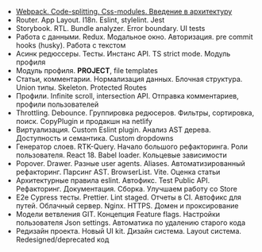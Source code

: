 - [Webpack. Code-splitting. Css-modules. Введение в архитектуру](doc\01.md)
- Router. App Layout. I18n. Eslint, stylelint. Jest
- Storybook. RTL. Bundle analyzer. Error boundary. UI tests
- Работа с данными. Redux. Модальное окно. Авторизация. pre commit hooks (husky). Работа с текстом
- Асинк редюссеры. Тесты. Инстанс API. TS strict mode. Модуль профиля
- Модуль профиля. __PROJECT__, file templates
- Статьи, комментарии. Нормализация данных. Блочная структура. Union типы. Skeleton. Protected Routes
- Профили. Infinite scroll, intersection API. Отправка комментариев, профили пользователей
- Throttling. Debounce. Группировка редюсеров. Фильтры, сортировка, поиск. CopyPlugin и продакшн на netlify
- Виртуализация. Custom Eslint plugin. Анализ AST дерева. Доступность и семантика. Custom dropdowns
- Генератор слоев. RTK-Query. Начало большого рефакторинга. Роли пользователя. React 18. Babel loader. Кольцевые зависимости
- Popover. Drawer. Разные user agents. Aliases. Автоматизированный рефакторинг. Парсинг AST. BrowserList. Vite. Оценка статьи
- Архитектурные правила eslint. Автофикс. Test Public API. Рефакторинг. Документация. Сборка. Улучшаем работу со Store
- E2e Cypress тесты. Prettier. Lint staged. Отчеты в CI. Автофикс для путей. Облачный сервер. Nginx. HTTPS. Домен и проксирование
- Модели ветвления GIT. Концепция Feature flags. Настройки пользователя Json settings. Автоматика по удалению старого кода
- Редизайн проекта. Новый UI kit. Дизайн система. Layout система. Redesigned/deprecated код
